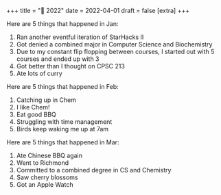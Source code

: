 +++
title = "🍃 2022"
date = 2022-04-01
draft = false
[extra]
+++

Here are 5 things that happened in Jan:
1. Ran another eventful iteration of StarHacks II
2. Got denied a combined major in Computer Science and Biochemistry
3. Due to my constant flip flopping between courses, I started out with 5 courses and ended up with 3
4. Got better than I thought on CPSC 213
5. Ate lots of curry

Here are 5 things that happened in Feb:
1. Catching up in Chem
2. I like Chem!
3. Eat good BBQ
4. Struggling with time management
5. Birds keep waking me up at 7am

Here are 5 things that happened in Mar:
1. Ate Chinese BBQ again
2. Went to Richmond
3. Committed to a combined degree in CS and Chemistry
4. Saw cherry blossoms
5. Got an Apple Watch
